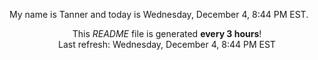 My name is Tanner and today is Wednesday, December 4, 8:44 PM EST.

<p align="center">This <i>README</i> file is generated <b>every 3 hours</b>!</br>Last refresh: Wednesday, December 4, 8:44 PM EST<br /></p>
